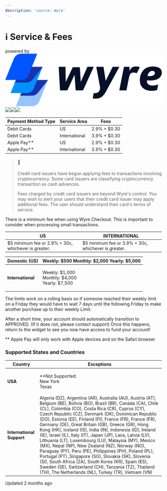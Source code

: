 ```yaml
---
description: 'source: Wyre'
---
```


# ℹ Service & Fees

powered by ![](../../.gitbook/assets/logo.df3e54b.svg)![](../../.gitbook/assets/Visa\_Brandmark\_White\_RGB\_2021.44350dff.png)![](../../.gitbook/assets/mc\_hrz\_rev\_white.fb0efb16.svg)![](../../.gitbook/assets/Apple\_Pay\_Mark\_RGB\_041619.fe4f01ad.svg)

| Payment Method Type | Service Area  | Fees         |
| ------------------- | ------------- | ------------ |
| Debit Cards         | US            | 2.9% + $0.30 |
| Debit Cards         | International | 3.9% + $0.30 |
| Apple Pay\*\*       | US            | 2.9% + $0.30 |
| Apple Pay\*\*       | International | 3.9% + $0.30 |

> #### 🚧
>
> Credit card issuers have begun applying fees to transactions involving cryptocurrency. Some card issuers are classifying cryptocurrency transaction as cash advances.
>
> Fees charged by credit card issuers are beyond Wyre's control. You may wish to alert your users that their credit card issuer may apply additional fees. The user should understand their card's terms of service.

There is a minimum fee when using Wyre Checkout. This is important to consider when processing small transactions.

| US                                                  | INTERNATIONAL                                       |
| --------------------------------------------------- | --------------------------------------------------- |
| $5 minimum fee or 2.9% + 30c, whichever is greater. | $5 minimum fee or 3.9% + 30c, whichever is greater. |

| Domestic (US)     | Weekly: $500 Monthly: $2,000 Yearly: $5,000                |
| ----------------- | ---------------------------------------------------------- |
| **International** | <p>Weekly: $1,000<br>Monthly: $4,000<br>Yearly: $7,500</p> |

The limits work on a rolling basis so if someone reached their weekly limit on a Friday they would have to wait 7 days until the following Friday to make another purchase up to their weekly Limit.

After a short time, your account should automatically transition to APPROVED. (If it does not, please contact support) Once this happens, return to the widget to see you now have access to fund your account!

\*\* Apple Pay will only work with Apple devices and on the Safari browser

### Supported States and Countries

| Country                   | Exceptions                                                                                                                                                                                                                                                                                                                                                                                                                                                                                                                                                                                                                                                                                                                                                                                                                                                              |
| ------------------------- | ----------------------------------------------------------------------------------------------------------------------------------------------------------------------------------------------------------------------------------------------------------------------------------------------------------------------------------------------------------------------------------------------------------------------------------------------------------------------------------------------------------------------------------------------------------------------------------------------------------------------------------------------------------------------------------------------------------------------------------------------------------------------------------------------------------------------------------------------------------------------- |
| **USA**                   | <p>**Not Supported:<br>New York<br>Texas</p>                                                                                                                                                                                                                                                                                                                                                                                                                                                                                                                                                                                                                                                                                                                                                                                                                            |
| **International Support** | Algeria (DZ), Argentina (AR), Australia (AU), Austria (AT), Belgium (BE), Bolivia (BO), Brazil (BR), Canada (CA), Chile (CL), Colombia (CO), Costa Rica (CR), Cyprus (CY), Czech Republic (CZ), Denmark (DK), Dominican Republic (DO), Estonia (EE), Finland (FI), France (FR), France (FR), Germany (DE), Great Britain (GB), Greece (GR), Hong Kong (HK), Iceland (IS), India (IN), Indonesia (ID), Ireland (IE), Israel (IL), Italy (IT), Japan (JP), Laos, Latvia (LV), Lithuania (LT), Luxembourg (LU), Malaysia (MY), Mexico (MX), Nepal (NP), New Zealand (NZ), Norway (NO), Paraguay (PY), Peru (PE), Philippines (PH), Poland (PL), Portugal (PT) ,Singapore (SG), Slovakia (SK), Slovenia (SI), South Africa (ZA), South Korea (KR), Spain (ES), Sweden (SE), Switzerland (CH), Tanzania (TZ), Thailand (TH), The Netherlands (NL), Turkey (TR), Vietnam (VN) |

Updated 2 months ago
